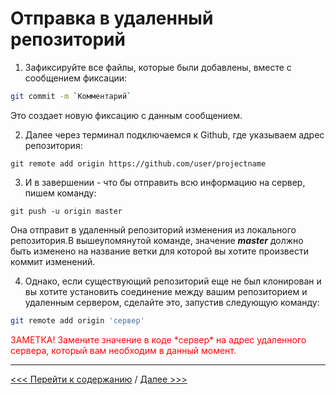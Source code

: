 # **Отправка в удаленный репозиторий** 


1. Зафиксируйте все файлы, которые были добавлены, вместе с сообщением фиксации: 

```bash
git commit -m `Комментарий`
```
Это создает новую фиксацию с данным сообщением.

2. Далее через терминал подключаемся к Github, где указываем адрес репозитория:

```
git remote add origin https://github.com/user/projectname
```
3. И в завершении - что бы отправить всю информацию на сервер, пишем команду:

```
git push -u origin master
```
Она отправит в удаленный репозиторий изменения из локального репозитория.В вышеупомянутой команде, значение ***master*** должно быть изменено на название ветки для которой вы хотите произвести коммит изменений.

4. Однако, если существующий репозиторий еще не был клонирован и вы хотите установить соединение между вашим репозиторием и удаленным сервером, сделайте это, запустив следующую команду:

```bash
git remote add origin 'сервер'
```

<span style="color:red">ЗАМЕТКА! Замените значение в коде \*сервер\* на адрес удаленного сервера, который вам необходим в данный момент.</span>

---
[<<< Перейти к содержанию](./01_readme.md) / [Далее >>>](./06_send.md)